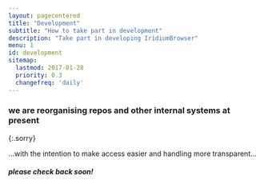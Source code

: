 ```yaml
---
layout: pagecentered
title: "Development"
subtitle: "How to take part in development"
description: "Take part in developing IridiumBrowser"
menu: 1
id: development
sitemap:
  lastmod: 2017-01-28
  priority: 0.3
  changefreq: 'daily'
---
```


<span class="fa fa-user-md" style="font-size:9em; color:#4499D4;"></span>

### we are reorganising repos and other internal systems at present #
{:.sorry}
	  
...with the intention to make access easier and handling more transparent...
	 
##### please check back soon! #
